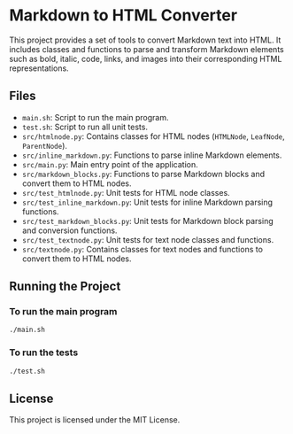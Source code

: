 # Markdown to HTML Converter

This project provides a set of tools to convert Markdown text into HTML. It includes classes and functions to parse and transform Markdown elements such as bold, italic, code, links, and images into their corresponding HTML representations.

## Files

- `main.sh`: Script to run the main program.
- `test.sh`: Script to run all unit tests.
- `src/htmlnode.py`: Contains classes for HTML nodes (`HTMLNode`, `LeafNode`, `ParentNode`).
- `src/inline_markdown.py`: Functions to parse inline Markdown elements.
- `src/main.py`: Main entry point of the application.
- `src/markdown_blocks.py`: Functions to parse Markdown blocks and convert them to HTML nodes.
- `src/test_htmlnode.py`: Unit tests for HTML node classes.
- `src/test_inline_markdown.py`: Unit tests for inline Markdown parsing functions.
- `src/test_markdown_blocks.py`: Unit tests for Markdown block parsing and conversion functions.
- `src/test_textnode.py`: Unit tests for text node classes and functions.
- `src/textnode.py`: Contains classes for text nodes and functions to convert them to HTML nodes.

## Running the Project

### To run the main program

```sh
./main.sh
```

### To run the tests

```sh
./test.sh
```

## License

This project is licensed under the MIT License.
